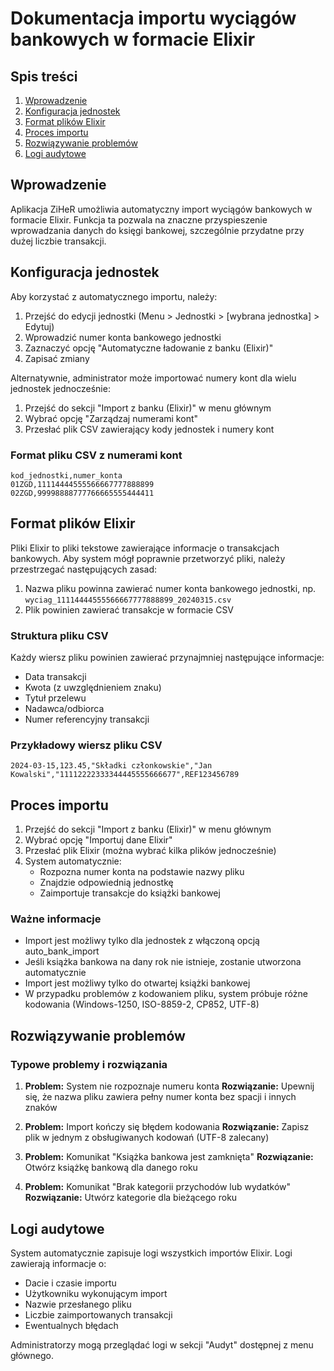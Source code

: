 # Dokumentacja importu wyciągów bankowych w formacie Elixir

## Spis treści
1. [Wprowadzenie](#wprowadzenie)
2. [Konfiguracja jednostek](#konfiguracja-jednostek)
3. [Format plików Elixir](#format-plików-elixir)
4. [Proces importu](#proces-importu)
5. [Rozwiązywanie problemów](#rozwiązywanie-problemów)
6. [Logi audytowe](#logi-audytowe)

## Wprowadzenie

Aplikacja ZiHeR umożliwia automatyczny import wyciągów bankowych w formacie Elixir. Funkcja ta pozwala na znaczne przyspieszenie wprowadzania danych do księgi bankowej, szczególnie przydatne przy dużej liczbie transakcji.

## Konfiguracja jednostek

Aby korzystać z automatycznego importu, należy:

1. Przejść do edycji jednostki (Menu > Jednostki > [wybrana jednostka] > Edytuj)
2. Wprowadzić numer konta bankowego jednostki
3. Zaznaczyć opcję "Automatyczne ładowanie z banku (Elixir)"
4. Zapisać zmiany

Alternatywnie, administrator może importować numery kont dla wielu jednostek jednocześnie:

1. Przejść do sekcji "Import z banku (Elixir)" w menu głównym
2. Wybrać opcję "Zarządzaj numerami kont"
3. Przesłać plik CSV zawierający kody jednostek i numery kont

### Format pliku CSV z numerami kont
```
kod_jednostki,numer_konta
01ZGD,11114444555566667777888899
02ZGD,99998888777766665555444411
```

## Format plików Elixir

Pliki Elixir to pliki tekstowe zawierające informacje o transakcjach bankowych. Aby system mógł poprawnie przetworzyć pliki, należy przestrzegać następujących zasad:

1. Nazwa pliku powinna zawierać numer konta bankowego jednostki, np. `wyciag_11114444555566667777888899_20240315.csv`
2. Plik powinien zawierać transakcje w formacie CSV

### Struktura pliku CSV
Każdy wiersz pliku powinien zawierać przynajmniej następujące informacje:
- Data transakcji
- Kwota (z uwzględnieniem znaku)
- Tytuł przelewu
- Nadawca/odbiorca
- Numer referencyjny transakcji

### Przykładowy wiersz pliku CSV
```
2024-03-15,123.45,"Składki członkowskie","Jan Kowalski","11112222333344445555666677",REF123456789
```

## Proces importu

1. Przejść do sekcji "Import z banku (Elixir)" w menu głównym
2. Wybrać opcję "Importuj dane Elixir"
3. Przesłać plik Elixir (można wybrać kilka plików jednocześnie)
4. System automatycznie:
   - Rozpozna numer konta na podstawie nazwy pliku
   - Znajdzie odpowiednią jednostkę
   - Zaimportuje transakcje do książki bankowej

### Ważne informacje
- Import jest możliwy tylko dla jednostek z włączoną opcją auto_bank_import
- Jeśli książka bankowa na dany rok nie istnieje, zostanie utworzona automatycznie
- Import jest możliwy tylko do otwartej książki bankowej
- W przypadku problemów z kodowaniem pliku, system próbuje różne kodowania (Windows-1250, ISO-8859-2, CP852, UTF-8)

## Rozwiązywanie problemów

### Typowe problemy i rozwiązania

1. **Problem:** System nie rozpoznaje numeru konta
   **Rozwiązanie:** Upewnij się, że nazwa pliku zawiera pełny numer konta bez spacji i innych znaków

2. **Problem:** Import kończy się błędem kodowania
   **Rozwiązanie:** Zapisz plik w jednym z obsługiwanych kodowań (UTF-8 zalecany)

3. **Problem:** Komunikat "Książka bankowa jest zamknięta"
   **Rozwiązanie:** Otwórz książkę bankową dla danego roku

4. **Problem:** Komunikat "Brak kategorii przychodów lub wydatków"
   **Rozwiązanie:** Utwórz kategorie dla bieżącego roku

## Logi audytowe

System automatycznie zapisuje logi wszystkich importów Elixir. Logi zawierają informacje o:
- Dacie i czasie importu
- Użytkowniku wykonującym import
- Nazwie przesłanego pliku
- Liczbie zaimportowanych transakcji
- Ewentualnych błędach

Administratorzy mogą przeglądać logi w sekcji "Audyt" dostępnej z menu głównego. 